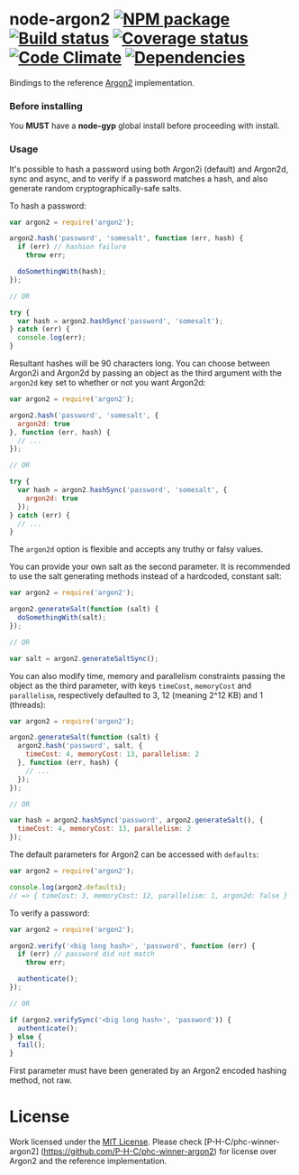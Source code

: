 # node-argon2 [![NPM package][npm-image]][npm-url] [![Build status][codeship-image]][codeship-url] [![Coverage status][coverage-image]][coverage-url] [![Code Climate][codeclimate-image]][codeclimate-url] [![Dependencies][david-dm-image]][david-dm-url]
Bindings to the  reference [Argon2](https://github.com/P-H-C/phc-winner-argon2)
implementation.

### Before installing
You **MUST** have a **node-gyp** global install before proceeding with install.

### Usage
It's possible to hash a password using both Argon2i (default) and Argon2d, sync
and async, and to verify if a password matches a hash, and also generate random
cryptographically-safe salts.

To hash a password:
```js
var argon2 = require('argon2');

argon2.hash('password', 'somesalt', function (err, hash) {
  if (err) // hashion failure
    throw err;

  doSomethingWith(hash);
});

// OR

try {
  var hash = argon2.hashSync('password', 'somesalt');
} catch (err) {
  console.log(err);
}
```
Resultant hashes will be 90 characters long. You can choose between Argon2i and
Argon2d by passing an object as the third argument with the `argon2d` key set to
whether or not you want Argon2d:
```js
var argon2 = require('argon2');

argon2.hash('password', 'somesalt', {
  argon2d: true
}, function (err, hash) {
  // ...
});

// OR

try {
  var hash = argon2.hashSync('password', 'somesalt', {
    argon2d: true
  });
} catch (err) {
  // ...
}
```
The `argon2d` option is flexible and accepts any truthy or falsy values.

You can provide your own salt as the second parameter. It is recommended to use
the salt generating methods instead of a hardcoded, constant salt:
```js
var argon2 = require('argon2');

argon2.generateSalt(function (salt) {
  doSomethingWith(salt);
});

// OR

var salt = argon2.generateSaltSync();
```

You can also modify time, memory and parallelism constraints passing the object
as the third parameter, with keys `timeCost`, `memoryCost` and `parallelism`,
respectively defaulted to 3, 12 (meaning 2^12 KB) and 1 (threads):
```js
var argon2 = require('argon2');

argon2.generateSalt(function (salt) {
  argon2.hash('password', salt, {
    timeCost: 4, memoryCost: 13, parallelism: 2
  }, function (err, hash) {
    // ...
  });
});

// OR

var hash = argon2.hashSync('password', argon2.generateSalt(), {
  timeCost: 4, memoryCost: 13, parallelism: 2
});
```

The default parameters for Argon2 can be accessed with `defaults`:
```js
var argon2 = require('argon2');

console.log(argon2.defaults);
// => { timeCost: 3, memoryCost: 12, parallelism: 1, argon2d: false }
```

To verify a password:
```js
var argon2 = require('argon2');

argon2.verify('<big long hash>', 'password', function (err) {
  if (err) // password did not match
    throw err;

  authenticate();
});

// OR

if (argon2.verifySync('<big long hash>', 'password')) {
  authenticate();
} else {
  fail();
}
```
First parameter must have been generated by an Argon2 encoded hashing method,
not raw.

# License
Work licensed under the [MIT License](LICENSE). Please check
[P-H-C/phc-winner-argon2] (https://github.com/P-H-C/phc-winner-argon2) for
license over Argon2 and the reference implementation.

[npm-image]: https://img.shields.io/npm/v/argon2.svg?style=flat-square
[npm-url]: https://www.npmjs.com/package/argon2
[codeship-image]: https://img.shields.io/codeship/eb7243d0-f615-0132-1cce-020cea137f51/master.svg?style=flat-square
[codeship-url]: https://codeship.com/projects/85936
[coverage-image]: https://img.shields.io/coveralls/ranisalt/node-argon2/master.svg?style=flat-square
[coverage-url]: https://coveralls.io/github/ranisalt/node-argon2
[codeclimate-image]: https://img.shields.io/codeclimate/github/ranisalt/node-argon2.svg?style=flat-square
[codeclimate-url]: https://codeclimate.com/github/ranisalt/node-argon2
[david-dm-image]: https://img.shields.io/david/ranisalt/node-argon2.svg?style=flat-square
[david-dm-url]: https://david-dm.org/ranisalt/node-argon2

